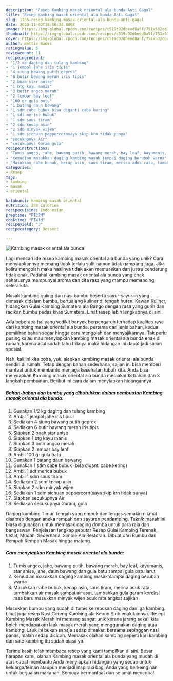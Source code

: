 ```yaml
---
description: "Resep Kambing masak oriental ala bunda Anti Gagal"
title: "Resep Kambing masak oriental ala bunda Anti Gagal"
slug: 1706-resep-kambing-masak-oriental-ala-bunda-anti-gagal
date: 2020-11-02T10:56:34.089Z
image: https://img-global.cpcdn.com/recipes/c519c02dbeed8a5f/751x532cq70/kambing-masak-oriental-ala-bunda-foto-resep-utama.jpg
thumbnail: https://img-global.cpcdn.com/recipes/c519c02dbeed8a5f/751x532cq70/kambing-masak-oriental-ala-bunda-foto-resep-utama.jpg
cover: https://img-global.cpcdn.com/recipes/c519c02dbeed8a5f/751x532cq70/kambing-masak-oriental-ala-bunda-foto-resep-utama.jpg
author: Nettie Banks
ratingvalue: 5
reviewcount: 11
recipeingredient:
- "1/2 kg daging dan tulang kambing"
- "1 jempol jahe iris tipis"
- "4 siung bawang putih geprek"
- "6 butir bawang merah iris tipis"
- "2 buah star anise"
- "1 btg kayu manis"
- "3 butir angco merah"
- "2 lembar bay leaf"
- "100 gr gula batu"
- "1 batang daun bawang"
- "1 sdm cabe bubuk bisa diganti cabe kering"
- "1 sdt merica bubuk"
- "1 sdm saus tiram"
- "2 sdm kecap asin"
- "2 sdm minyak wijen"
- "1 sdm sichuan peppercornsaya skip krn tidak punya"
- "secukupnya Air"
- "secukupnya Garam gula"
recipeinstructions:
- "Tumis angco, jahe, bawang putih, bawang merah, bay leaf, kayumanis, star anise, jahe, daun bawang dan gula batu sampai gula batu larut"
- "Kemudian masukkan daging kambing masak sampai daging berubah warna"
- "Masukkan cabe bubuk, kecap asin, saus tiram, merica aduk rata, tambahkan air masak sampai air asat, tambahkan gula garam koreksi rasa baru masukkan minyak wijen aduk rata angkat sajikan"
categories:
- Resep
tags:
- kambing
- masak
- oriental

katakunci: kambing masak oriental 
nutrition: 288 calories
recipecuisine: Indonesian
preptime: "PT32M"
cooktime: "PT41M"
recipeyield: "3"
recipecategory: Dessert

---
```



![Kambing masak oriental ala bunda](https://img-global.cpcdn.com/recipes/c519c02dbeed8a5f/751x532cq70/kambing-masak-oriental-ala-bunda-foto-resep-utama.jpg)

Lagi mencari ide resep kambing masak oriental ala bunda yang unik? Cara menyiapkannya memang tidak terlalu sulit namun tidak gampang juga. Jika keliru mengolah maka hasilnya tidak akan memuaskan dan justru cenderung tidak enak. Padahal kambing masak oriental ala bunda yang enak seharusnya mempunyai aroma dan cita rasa yang mampu memancing selera kita.

Masak kambing guling dan nasi bambu beserta sayur-sayuran yang dimasak didalam bambu, bertualang kuliner di tengah hutan. Kawan Kuliner, hidangkan Gulai Kambing Sumatera ala Bango dengan rasa yang gurih dan racikan bumbu pedas khas Sumatera. Lihat resep lebih lengkapnya di sini.

Ada beberapa hal yang sedikit banyak berpengaruh terhadap kualitas rasa dari kambing masak oriental ala bunda, pertama dari jenis bahan, kedua pemilihan bahan segar hingga cara mengolah dan menyajikannya. Tak perlu pusing kalau mau menyiapkan kambing masak oriental ala bunda enak di rumah, karena asal sudah tahu triknya maka hidangan ini dapat jadi sajian spesial.


Nah, kali ini kita coba, yuk, siapkan kambing masak oriental ala bunda sendiri di rumah. Tetap dengan bahan sederhana, sajian ini bisa memberi manfaat untuk membantu menjaga kesehatan tubuh kita. Anda bisa menyiapkan Kambing masak oriental ala bunda memakai 18 bahan dan 3 langkah pembuatan. Berikut ini cara dalam menyiapkan hidangannya.

<!--inarticleads1-->

##### Bahan-bahan dan bumbu yang dibutuhkan dalam pembuatan Kambing masak oriental ala bunda:

1. Gunakan 1/2 kg daging dan tulang kambing
1. Ambil 1 jempol jahe iris tipis
1. Sediakan 4 siung bawang putih geprek
1. Sediakan 6 butir bawang merah iris tipis
1. Siapkan 2 buah star anise
1. Siapkan 1 btg kayu manis
1. Siapkan 3 butir angco merah
1. Siapkan 2 lembar bay leaf
1. Ambil 100 gr gula batu
1. Gunakan 1 batang daun bawang
1. Gunakan 1 sdm cabe bubuk (bisa diganti cabe kering)
1. Ambil 1 sdt merica bubuk
1. Ambil 1 sdm saus tiram
1. Sediakan 2 sdm kecap asin
1. Siapkan 2 sdm minyak wijen
1. Sediakan 1 sdm sichuan peppercorn(saya skip krn tidak punya)
1. Siapkan secukupnya Air
1. Sediakan secukupnya Garam, gula


Daging kambing Timur Tengah yang empuk dan lengas semakin nikmat disantap dengan aneka rempah dan sayuran pendamping. Teknik masak ini biasa digunakan untuk memasak daging domba untuk para raja dan bangsawan. Penjelasan lengkap seputar Resep Gulai Kambing Terenak, Lezat, Mudah, Sederhana, Simple Ala Restoran. Dibuat dari Bumbu dan Rempah Rempah Masak hingga matang. 

<!--inarticleads2-->

##### Cara menyiapkan Kambing masak oriental ala bunda:

1. Tumis angco, jahe, bawang putih, bawang merah, bay leaf, kayumanis, star anise, jahe, daun bawang dan gula batu sampai gula batu larut
1. Kemudian masukkan daging kambing masak sampai daging berubah warna
1. Masukkan cabe bubuk, kecap asin, saus tiram, merica aduk rata, tambahkan air masak sampai air asat, tambahkan gula garam koreksi rasa baru masukkan minyak wijen aduk rata angkat sajikan


Masukkan bumbu yang sudah di tumis ke rebusan daging dan iga kambing. Lihat juga resep Nasi Goreng Kambing ala Kebon Sirih enak lainnya. Resepi Kambing Masak Merah ini memang sangat unik kerana jarang sekali kita boleh mendapatkan lauk masak merah yang menggunakan daging atau kambing. Lauk ini bukan sahaja sedap dimakan bersama sepinggan nasi panas, malah sedap dicicah. Memasak olahan kambing seperti kari kambing dan sate kambing itu sudah biasa ya. 

Terima kasih telah membaca resep yang kami tampilkan di sini. Besar harapan kami, olahan Kambing masak oriental ala bunda yang mudah di atas dapat membantu Anda menyiapkan hidangan yang sedap untuk keluarga/teman ataupun menjadi inspirasi bagi Anda yang berkeinginan untuk berjualan makanan. Semoga bermanfaat dan selamat mencoba!
